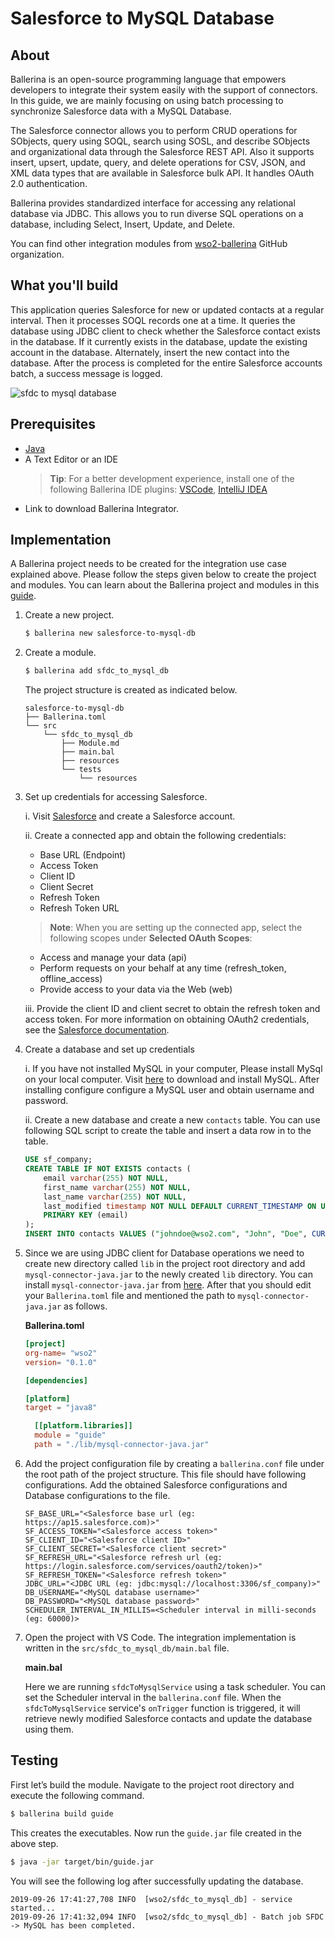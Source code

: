 # Salesforce to MySQL Database

## About

Ballerina is an open-source programming language that empowers developers to integrate their system easily with the 
support of connectors. In this guide, we are mainly focusing on using batch processing to synchronize Salesforce data
with a MySQL Database.

The Salesforce connector allows you to perform CRUD operations for SObjects, query using SOQL, search using SOSL, and 
describe SObjects and organizational data through the Salesforce REST API. Also it supports insert, upsert, update, 
query, and delete operations for CSV, JSON, and XML data types that are available in Salesforce bulk API. It handles 
OAuth 2.0 authentication.

Ballerina provides standardized interface for accessing any relational database via JDBC. This allows you to run 
diverse SQL operations on a database, including Select, Insert, Update, and Delete.

You can find other integration modules from [wso2-ballerina](https://github.com/wso2-ballerina) GitHub organization.

## What you'll build

This application queries Salesforce for new or updated contacts at a regular interval. Then it processes SOQL records 
one at a time. It queries the database using JDBC client to check whether the Salesforce contact exists in the 
database. If it currently exists in the database, update the existing account in the database. Alternately, insert the 
new contact into the database. After the process is completed for the entire Salesforce accounts batch, a success 
message is logged.

![sfdc to mysql database](../../../../../../assets/img/salesforce-to-mysql-database.jpg)

## Prerequisites

- [Java](https://www.oracle.com/technetwork/java/index.html)
- A Text Editor or an IDE
    > **Tip**: For a better development experience, install one of the following Ballerina IDE plugins: 
[VSCode](https://marketplace.visualstudio.com/items?itemName=ballerina.ballerina), 
[IntelliJ IDEA](https://plugins.jetbrains.com/plugin/9520-ballerina)
- Link to download Ballerina Integrator.

## Implementation

A Ballerina project needs to be created for the integration use case explained above. Please follow the steps given below 
to create the project and modules. You can learn about the Ballerina project and modules in this 
[guide](https://ei.docs.wso2.com/en/latest/ballerina-integrator/develop/using-modules/#creating-a-project).

1. Create a new project.

    ```bash
    $ ballerina new salesforce-to-mysql-db
    ```

2. Create a module.

    ```bash
    $ ballerina add sfdc_to_mysql_db
    ```

   The project structure is created as indicated below.

    ```
    salesforce-to-mysql-db
    ├── Ballerina.toml
    └── src
        └── sfdc_to_mysql_db
            ├── Module.md
            ├── main.bal
            ├── resources
            └── tests
                └── resources
    ```

3. Set up credentials for accessing Salesforce.
   
   i. Visit [Salesforce](https://www.salesforce.com) and create a Salesforce account.

   ii. Create a connected app and obtain the following credentials: 
    - Base URL (Endpoint)
    - Access Token
    - Client ID
    - Client Secret
    - Refresh Token
    - Refresh Token URL

    > **Note**: When you are setting up the connected app, select the following scopes under **Selected OAuth Scopes**:
    - Access and manage your data (api)
    - Perform requests on your behalf at any time (refresh_token, offline_access)
    - Provide access to your data via the Web (web)

   iii. Provide the client ID and client secret to obtain the refresh token and access token. For more information on 
      obtaining OAuth2 credentials, see the 
      [Salesforce documentation](https://help.salesforce.com/articleView?id=remoteaccess_authenticate_overview.htm).

4. Create a database and set up credentials

    i. If you have not installed MySQL in your computer, Please install MySql on your local computer. 
    Visit [here](https://dev.mysql.com/downloads/) to download and install MySQL. After installing configure configure 
    a MySQL user and obtain username and password.

    ii. Create a new database and create a new `contacts` table. You can use following SQL script to create the table 
    and insert a data row in to the table.
    ```SQL
    USE sf_company;
    CREATE TABLE IF NOT EXISTS contacts (
        email varchar(255) NOT NULL,
        first_name varchar(255) NOT NULL,
        last_name varchar(255) NOT NULL,
        last_modified timestamp NOT NULL DEFAULT CURRENT_TIMESTAMP ON UPDATE CURRENT_TIMESTAMP,
        PRIMARY KEY (email)
    );
    INSERT INTO contacts VALUES ("johndoe@wso2.com", "John", "Doe", CURRENT_TIMESTAMP);
    ```
5. Since we are using JDBC client for Database operations we need to create new directory called `lib` in the project
   root directory and add `mysql-connector-java.jar` to the newly created `lib` directory. You can install 
   `mysql-connector-java.jar` from [here](https://dev.mysql.com/downloads/connector/j/). After that you should edit 
   your `Ballerina.toml` file and mentioned the path to `mysql-connector-java.jar` as follows.

    **Ballerina.toml**
    ```toml
    [project]
    org-name= "wso2"
    version= "0.1.0"
    
    [dependencies]
    
    [platform]
    target = "java8"
    
      [[platform.libraries]]
      module = "guide"
      path = "./lib/mysql-connector-java.jar"
    ```

6. Add the project configuration file by creating a `ballerina.conf` file under the root path of the project structure. 
   This file should have following configurations. Add the obtained Salesforce configurations and Database 
   configurations to the file.

    ```
    SF_BASE_URL="<Salesforce base url (eg: https://ap15.salesforce.com)>"
    SF_ACCESS_TOKEN="<Salesforce access token>"
    SF_CLIENT_ID="<Salesforce client ID>"
    SF_CLIENT_SECRET="<Salesforce client secret>"
    SF_REFRESH_URL="<Salesforce refresh url (eg: https://login.salesforce.com/services/oauth2/token)>"
    SF_REFRESH_TOKEN="<Salesforce refresh token>"
    JDBC_URL="<JDBC URL (eg: jdbc:mysql://localhost:3306/sf_company)>"
    DB_USERNAME="<MySQL database username>"
    DB_PASSWORD="<MySQL database password>"
    SCHEDULER_INTERVAL_IN_MILLIS=<Scheduler interval in milli-seconds (eg: 60000)>
    ```

7. Open the project with VS Code. The integration implementation is written in the `src/sfdc_to_mysql_db/main.bal` 
   file.

    **main.bal**
    <!-- INCLUDE_CODE: src/guide/main.bal -->

    Here we are running `sfdcToMysqlService` using a task scheduler. You can set the Scheduler interval in the 
    `ballerina.conf` file. When the `sfdcToMysqlService` service's `onTrigger` function is triggered, it will retrieve 
    newly modified Salesforce contacts and update the database using them.

## Testing

First let’s build the module. Navigate to the project root directory and execute the following command.

```bash
$ ballerina build guide
```

This creates the executables. Now run the `guide.jar` file created in the above step.

```bash
$ java -jar target/bin/guide.jar
```

You will see the following log after successfully updating the database.

```
2019-09-26 17:41:27,708 INFO  [wso2/sfdc_to_mysql_db] - service started... 
2019-09-26 17:41:32,094 INFO  [wso2/sfdc_to_mysql_db] - Batch job SFDC -> MySQL has been completed.
```
